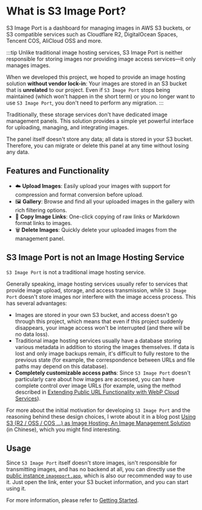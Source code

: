 # What is S3 Image Port?

S3 Image Port is a dashboard for managing images in AWS S3 buckets, or S3 compatible services such as Cloudflare R2, DigitalOcean Spaces, Tencent COS, AliCloud OSS and more.

:::tip
Unlike traditional image hosting services, S3 Image Port is neither responsible for storing images nor providing image access services—it only manages images.

When we developed this project, we hoped to provide an image hosting solution **without vendor lock-in**: Your images are stored in an S3 bucket that is **unrelated** to our project. Even if `S3 Image Port` stops being maintained (which won't happen in the short term) or you no longer want to use `S3 Image Port`, you don't need to perform any migration.
:::

Traditionally, these storage services don't have dedicated image management panels. This solution provides a simple yet powerful interface for uploading, managing, and integrating images.

The panel itself doesn't store any data; all data is stored in your S3 bucket. Therefore, you can migrate or delete this panel at any time without losing any data.

## Features and Functionality

- :cloud: **Upload Images**: Easily upload your images with support for compression and format conversion before upload.
- :framed_picture: **Gallery**: Browse and find all your uploaded images in the gallery with rich filtering options.
- :link: **Copy Image Links**: One-click copying of raw links or Markdown format links to images.
- :wastebasket: **Delete Images**: Quickly delete your uploaded images from the management panel.

## S3 Image Port is not an Image Hosting Service

`S3 Image Port` is not a traditional image hosting service.

Generally speaking, image hosting services usually refer to services that provide image upload, storage, and access transmission, while `S3 Image Port` doesn't store images nor interfere with the image access process. This has several advantages:

- Images are stored in your own S3 bucket, and access doesn't go through this project, which means that even if this project suddenly disappears, your image access won't be interrupted (and there will be no data loss).
- Traditional image hosting services usually have a database storing various metadata in addition to storing the images themselves. If data is lost and only image backups remain, it's difficult to fully restore to the previous state (for example, the correspondence between URLs and file paths may depend on this database).
- **Completely customizable access paths**: Since `S3 Image Port` doesn't particularly care about how images are accessed, you can have complete control over image URLs (for example, using the method described in [Extending Public URL Functionality with WebP Cloud Services](/guide/use-webp-cloud-services)).

For more about the initial motivation for developing `S3 Image Port` and the reasoning behind these design choices, I wrote about it in a blog post [Using S3 (R2 / OSS / COS ...) as Image Hosting: An Image Management Solution](https://yfi.moe/post/manage-website-images#%E4%B8%BA%E4%BB%80%E4%B9%88%E7%94%A8-s3-r2) (in Chinese), which you might find interesting.

## Usage

Since `S3 Image Port` itself doesn't store images, isn't responsible for transmitting images, and has no backend at all, you can directly use the [public instance `imageport.app`](https://imageport.app), which is also our recommended way to use it.
Just open the link, enter your S3 bucket information, and you can start using it.

For more information, please refer to [Getting Started](/guide/getting-started).

